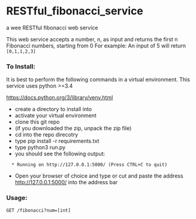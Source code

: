 # RESTful_fibonacci_service
a wee RESTful fibonacci web service

This web service accepts a number, n, as input and returns the first n Fibonacci numbers, starting from 0
For example:
An input of 5 will return ```[0,1,1,2,3]```

### To Install:

It is best to perform the following commands in a virtual environment. 
This service uses python >=3.4

https://docs.python.org/3/library/venv.html

- create a directory to install into
- activate your virtual environment
- clone this git repo
- (if you downloaded the zip, unpack the zip file)
- cd into the repo direcotry
- type pip install -r requirements.txt
- type python3 run.py
- you should see the following output:
```
  * Running on http://127.0.0.1:5000/ (Press CTRL+C to quit)
```
- Open your browser of choice and type or cut and paste the address http://127.0.0.1:5000/ into the address bar

### Usage:
```
GET /fibonacci?num=[int]
```
